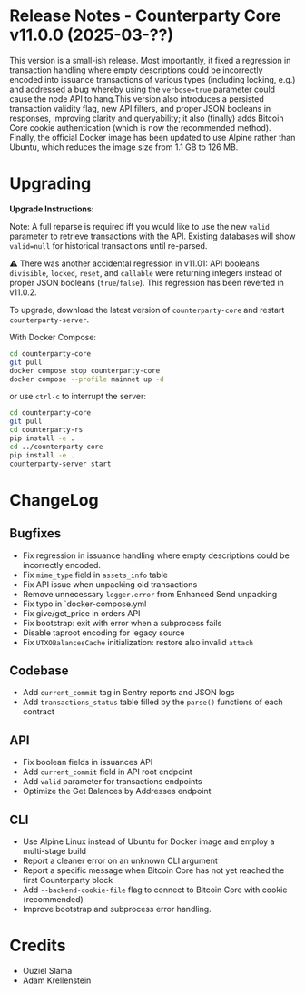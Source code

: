 # Release Notes - Counterparty Core v11.0.0 (2025-03-??)

This version is a small-ish release. Most importantly, it fixed a regression in transaction handling where empty descriptions could be incorrectly encoded into issuance transactions of various types (including locking, e.g.) and addressed a bug whereby using the `verbose=true` parameter could cause the node API to hang.This version also introduces a persisted transaction validity flag, new API filters, and proper JSON booleans in responses, improving clarity and queryability; it also (finally) adds Bitcoin Core cookie authentication (which is now the recommended method). Finally, the official Docker image has been updated to use Alpine rather than Ubuntu, which reduces the image size from 1.1 GB to 126 MB.


# Upgrading

**Upgrade Instructions:**

Note: A full reparse is required iff you would like to use the new `valid` parameter to retrieve transactions with the API. Existing databases will show `valid=null` for historical transactions until re-parsed.

⚠️ There was another accidental regression in v11.01: API booleans `divisible`, `locked`, `reset`, and `callable` were returning integers instead of proper JSON booleans (`true`/`false`). This regression has been reverted in v11.0.2.

To upgrade, download the latest version of `counterparty-core` and restart `counterparty-server`.

With Docker Compose:

```bash
cd counterparty-core
git pull
docker compose stop counterparty-core
docker compose --profile mainnet up -d
```

or use `ctrl-c` to interrupt the server:

```bash
cd counterparty-core
git pull
cd counterparty-rs
pip install -e .
cd ../counterparty-core
pip install -e .
counterparty-server start
```

# ChangeLog

## Bugfixes

- Fix regression in issuance handling where empty descriptions could be incorrectly encoded.
- Fix `mime_type` field in `assets_info` table
- Fix API issue when unpacking old transactions
- Remove unnecessary `logger.error` from Enhanced Send unpacking
- Fix typo in `docker-compose.yml
- Fix give/get_price in orders API
- Fix bootstrap: exit with error when a subprocess fails
- Disable taproot encoding for legacy source
- Fix `UTXOBalancesCache` initialization: restore also invalid `attach`

## Codebase

- Add `current_commit` tag in Sentry reports and JSON logs
- Add `transactions_status` table filled by the `parse()` functions of each contract

## API

- Fix boolean fields in issuances API
- Add `current_commit` field in API root endpoint
- Add `valid` parameter for transactions endpoints
- Optimize the Get Balances by Addresses endpoint

## CLI

- Use Alpine Linux instead of Ubuntu for Docker image and employ a multi-stage build
- Report a cleaner error on an unknown CLI argument
- Report a specific message when Bitcoin Core has not yet reached the first Counterparty block
- Add `--backend-cookie-file` flag to connect to Bitcoin Core with cookie (recommended)
- Improve bootstrap and subprocess error handling.

# Credits

- Ouziel Slama
- Adam Krellenstein
